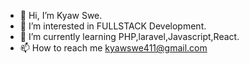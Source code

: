 - 👋 Hi, I’m Kyaw Swe.
- 👀 I’m interested in FULLSTACK Development.
- 🌱 I’m currently learning PHP,laravel,Javascript,React.
- 📫 How to reach me kyawswe411@gmail.com


<!---
devO88ksop/devO88ksop is a ✨ special ✨ repository because its `README.md` (this file) appears on your GitHub profile.
You can click the Preview link to take a look at your changes.
--->
